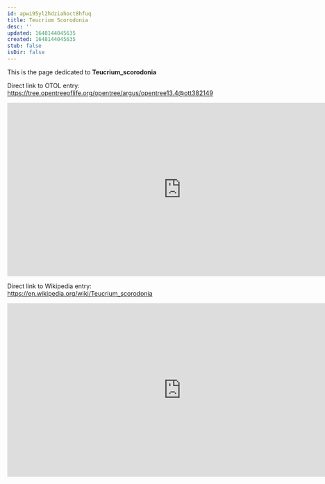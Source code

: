 ```yaml
---
id: apwi95yl2hdziahoct8hfuq
title: Teucrium Scorodonia
desc: ''
updated: 1648144045635
created: 1648144045635
stub: false
isDir: false
---
```

This is the page dedicated to **Teucrium_scorodonia**


Direct link to OTOL entry: https://tree.opentreeoflife.org/opentree/argus/opentree13.4@ott382149



<html>
    <body>
    <iframe src="https://tree.opentreeoflife.org/opentree/argus/opentree13.4@ott382149"
    width="800" height="400" frameborder="0" allowfullscreen> </iframe>
    </body>
</html>
    


Direct link to Wikipedia entry: https://en.wikipedia.org/wiki/Teucrium_scorodonia



<html>
    <body>
    <iframe src="https://en.wikipedia.org/wiki/Teucrium_scorodonia"
    width="800" height="400" frameborder="0" allowfullscreen> </iframe>
    </body>
</html>
    
